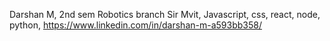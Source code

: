 Darshan M, 
2nd sem Robotics branch Sir Mvit, 
Javascript, css, react, node, python, 
https://www.linkedin.com/in/darshan-m-a593bb358/
